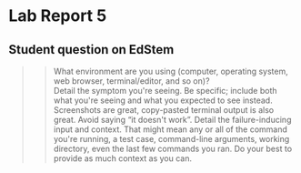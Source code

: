 # Lab Report 5

## Student question on EdStem

>> What environment are you using (computer, operating system, web browser, terminal/editor, and so on)?  <br />
>>Detail the symptom you're seeing. Be specific; include both what you're seeing and what you expected to see instead. Screenshots are great, copy-pasted terminal output is also great. Avoid saying “it doesn't work”.
>>Detail the failure-inducing input and context. That might mean any or all of the command you're running, a test case, command-line arguments, working directory, even the last few commands you ran. Do your best to provide as much context as you can.



